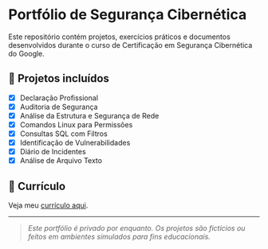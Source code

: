 # Portfólio de Segurança Cibernética

Este repositório contém projetos, exercícios práticos e documentos desenvolvidos durante o curso de Certificação em Segurança Cibernética do Google.

## 🔐 Projetos incluídos

- [x] Declaração Profissional
- [x] Auditoria de Segurança
- [x] Análise da Estrutura e Segurança de Rede
- [x] Comandos Linux para Permissões
- [x] Consultas SQL com Filtros
- [x] Identificação de Vulnerabilidades
- [x] Diário de Incidentes
- [x] Análise de Arquivo Texto

## 📄 Currículo
Veja meu [currículo aqui](Curriculo/curriculo.pdf).

---

> *Este portfólio é privado por enquanto. Os projetos são fictícios ou feitos em ambientes simulados para fins educacionais.*
